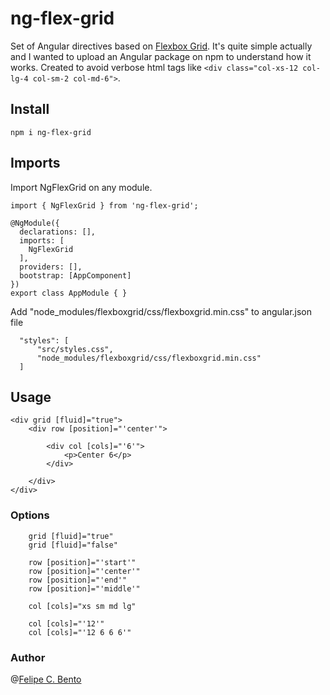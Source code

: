 # ng-flex-grid

Set of Angular directives based on [Flexbox Grid](http://flexboxgrid.com/). It's quite simple actually and I wanted to upload an Angular package on npm to understand how it works. Created to avoid verbose html tags like ``` <div class="col-xs-12 col-lg-4 col-sm-2 col-md-6"> ```. 


## Install

```
npm i ng-flex-grid
```

## Imports

Import NgFlexGrid on any module.

```
import { NgFlexGrid } from 'ng-flex-grid';

@NgModule({
  declarations: [],
  imports: [
    NgFlexGrid
  ],
  providers: [],
  bootstrap: [AppComponent]
})
export class AppModule { }

```
Add "node_modules/flexboxgrid/css/flexboxgrid.min.css"  to angular.json file

```
  "styles": [
      "src/styles.css",
      "node_modules/flexboxgrid/css/flexboxgrid.min.css"  
  ]
```

## Usage
```
<div grid [fluid]="true">
    <div row [position]="'center'">
    
        <div col [cols]="'6'">
            <p>Center 6</p>
        </div>
        
    </div>
</div>
```

### Options

```
    grid [fluid]="true"
    grid [fluid]="false"
```

```
    row [position]="'start'"
    row [position]="'center'"
    row [position]="'end'"
    row [position]="'middle'"
```
```
    col [cols]="xs sm md lg"
    
    col [cols]="'12'"
    col [cols]="'12 6 6 6'"
 ```

 ### Author
 
@[Felipe C. Bento](https://www.linkedin.com/in/felipe-bento/)